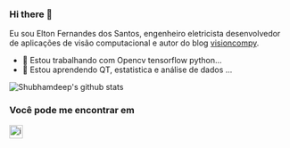 ### Hi there 👋

Eu sou Elton Fernandes dos Santos, engenheiro eletricista desenvolvedor de aplicações de visão computacional e autor do blog [visioncompy](http://visioncompy.com).


- 🔭 Estou trabalhando com Opencv tensorflow python...
- 🌱 Estou aprendendo QT, estatistica e análise de dados ...


![Shubhamdeep's github stats](https://github-readme-stats.vercel.app/api?username=eltonfernando&show_icons=true&hide_border=true)

### Você pode me encontrar em
[<img src="https://raw.githubusercontent.com/Delta456/Delta456/master/img/instagram.jpg" alt="instagram logo" width="24">](https://www.instagram.com/eltonfernandosantos/?hl=pt-br)


